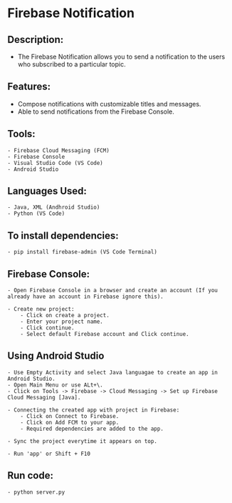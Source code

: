 
# Firebase Notification

## Description:
- The Firebase Notification allows you to send a notification to the users who subscribed to a particular topic.

## Features:
- Compose notifications with customizable titles and messages.
- Able to send notifications from the Firebase Console.

## Tools:
    - Firebase Cloud Messaging (FCM)
    - Firebase Console
    - Visual Studio Code (VS Code)
    - Android Studio

## Languages Used:
    - Java, XML (Andhroid Studio)
    - Python (VS Code)

## To install dependencies:
    - pip install firebase-admin (VS Code Terminal)

## Firebase Console:
    - Open Firebase Console in a browser and create an account (If you already have an account in Firebase ignore this).

    - Create new project:
        - Click on create a project.
        - Enter your project name.
        - Click continue.
        - Select default Firebase account and Click continue.

## Using Android Studio
    - Use Empty Activity and select Java languagae to create an app in Android Studio.
    - Open Main Menu or use ALt+\.
    - Click on Tools -> Firebase -> Cloud Messaging -> Set up Firebase Cloud Messaging [Java].

    - Connecting the created app with project in Firebase:
        - Click on Connect to Firebase.
        - Click on Add FCM to your app.
        - Required dependencies are added to the app.
    
    - Sync the project everytime it appears on top.

    - Run 'app' or Shift + F10

## Run code:
    - python server.py